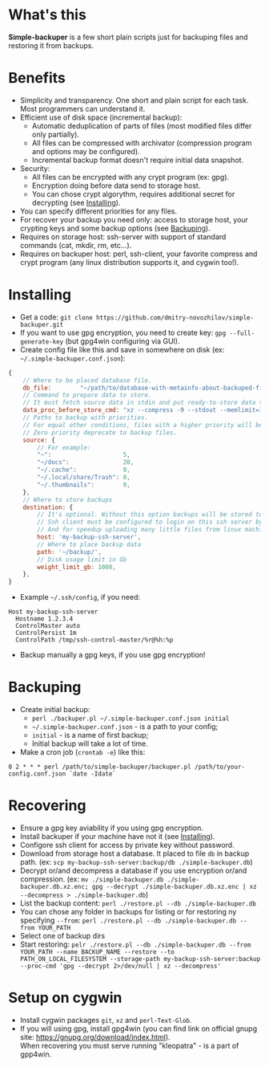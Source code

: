 # What's this
**Simple-backuper** is a few short plain scripts just for backuping files and restoring it from backups.

# Benefits
- Simplicity and transparency. One short and plain script for each task. Most programmers can understand it.
- Efficient use of disk space (incremental backup):
  - Automatic deduplication of parts of files (most modified files differ only partially).
  - All files can be compressed with archivator (compression program and options may be configured).
  - Incremental backup format doesn't require initial data snapshot.
- Security:
  - All files can be encrypted with any crypt program (ex: gpg).
  - Encryption doing before data send to storage host.
  - You can chose crypt algorythm, requires additional secret for decrypting (see [Installing](#installing)).
- You can specify different priorities for any files.
- For recover your backup you need only: access to storage host, your crypting keys and some backup options (see [Backuping](#backuping)).
- Requires on storage host: ssh-server with support of standard commands (cat, mkdir, rm, etc...).
- Requires on backuper host: perl, ssh-client, your favorite compress and crypt program (any linux distribution supports it, and cygwin too!).

# Installing

- Get a code: `git clone https://github.com/dmitry-novozhilov/simple-backuper.git`
- If you want to use gpg encryption, you need to create key: `gpg --full-generate-key` (but gpg4win configuring via GUI).
- Create config file like this and save in somewhere on disk (ex: `~/.simple-backuper.conf.json`):
```javascript
{
	// Where to be placed database file.
	db_file:		"~/path/to/database-with-metainfo-about-backuped-files.db",
	// Command to prepare data to store.
	// It must fetch source data in stdin and put ready-to-store data to stdout.
	data_proc_before_store_cmd: "xz --compress -9 --stdout --memlimit=1GiB | gpg --encrypt -z 0 --recipient YOUR_KEY_NAME_HERE",
	// Paths to backup with priorities.
	// For equal other conditions, files with a higher priority will be stored longer.
	// Zero priority deprecate to backup files.
	source: {
		// For example:
		"~":					5,
		"~/docs":				20,
		"~/.cache":				0,
		"~/.local/share/Trash":	0,
		"~/.thumbnails":		0,
	},
	// Where to store backups
	destination: {
		// It's optional. Without this option backups will be stored to path on local machine.
		// Ssh client must be configured to login on this ssh server by private key without password, because this name will be used in ssh commands.
		// And for speedup uploading many little files from linux machine you can configure ControlMaster, ControlPersist and ControlPath in ssh client.
		host: 'my-backup-ssh-server',
		// Where to place backup data
		path: '~/backup/',
		// Disk usage limit in Gb
		weight_limit_gb: 1000,
	},
}
```
- Example `~/.ssh/config`, if you need:
```
Host my-backup-ssh-server
  Hostname 1.2.3.4
  ControlMaster auto
  ControlPersist 1m
  ControlPath /tmp/ssh-control-master/%r@%h:%p
```
- Backup manually a gpg keys, if you use gpg encryption!

# Backuping
- Create initial backup:
  - `perl ./backuper.pl ~/.simple-backuper.conf.json initial`
  - `~/.simple-backuper.conf.json` - is a path to your config;
  - `initial` - is a name of first backup;
  - Initial backup will take a lot of time.
- Make a cron job (`crontab -e`) like this:
```
0 2 * * * perl /path/to/simple-backuper/backuper.pl /path/to/your-config.conf.json `date -Idate`
```
# Recovering
- Ensure a gpg key aviability if you using gpg encryption.
- Install backuper if your machine have not it (see [Installing](#installing)).
- Configore ssh client for access by private key without password.
- Download from storage host a database. It placed to file `db` in backup path.
(ex: `scp my-backup-ssh-server:backup/db ./simple-backuper.db`)
- Decrypt or/and decompress a database if you use encryption or/and compression. (ex: `mv ./simple-backuper.db ./simple-backuper.db.xz.enc; gpg --decrypt ./simple-backuper.db.xz.enc | xz --decompress > ./simple-backuper.db`)
- List the backup content: `perl ./restore.pl --db ./simple-backuper.db`
- You can chose any folder in backups for listing or for restoring ny specifying `--from`: `perl ./restore.pl --db ./simple-backuper.db --from YOUR_PATH`
- Select one of backup dirs
- Start restoring: `pelr ./restore.pl --db ./simple-backuper.db --from YOUR_PATH --name BACKUP_NAME --restore --to PATH_ON_LOCAL_FILESYSTEM --storage-path my-backup-ssh-server:backup --proc-cmd 'gpg --decrypt 2>/dev/null | xz --decompress'`

# Setup on cygwin
- Install cygwin packages `git`, `xz` and `perl-Text-Glob`.
- If you will using gpg, install gpg4win (you can find link on official gnupg site: https://gnupg.org/download/index.html).  
When recovering you must serve running "kleopatra" - is a part of gpp4win.

